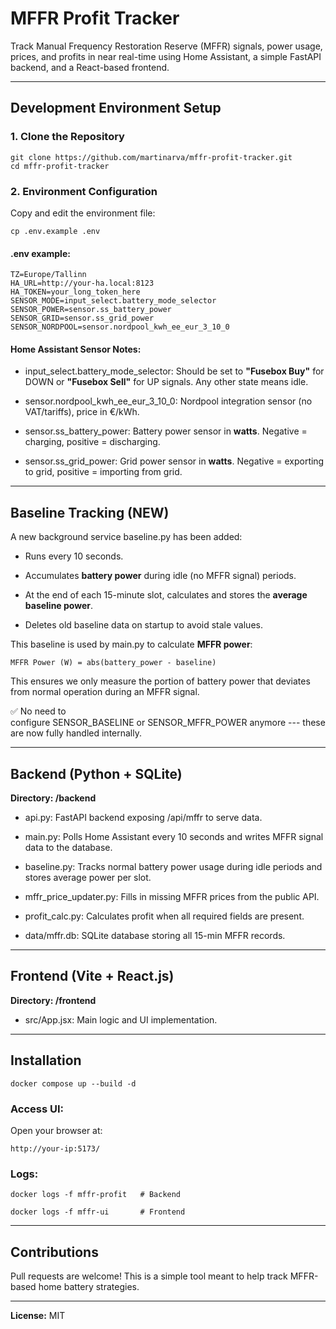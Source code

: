 **MFFR Profit Tracker**
=======================

Track Manual Frequency Restoration Reserve (MFFR) signals, power usage, prices, and profits in near real-time using Home Assistant, a simple FastAPI backend, and a React-based frontend.

* * * * *

**Development Environment Setup**
---------------------------------

### **1\. Clone the Repository**

```
git clone https://github.com/martinarva/mffr-profit-tracker.git
cd mffr-profit-tracker
```

### **2\. Environment Configuration**

Copy and edit the environment file:

```
cp .env.example .env
```

#### **.env example:**

```
TZ=Europe/Tallinn
HA_URL=http://your-ha.local:8123
HA_TOKEN=your_long_token_here
SENSOR_MODE=input_select.battery_mode_selector
SENSOR_POWER=sensor.ss_battery_power
SENSOR_GRID=sensor.ss_grid_power
SENSOR_NORDPOOL=sensor.nordpool_kwh_ee_eur_3_10_0
```

#### **Home Assistant Sensor Notes:**

-   input_select.battery_mode_selector: Should be set to **"Fusebox Buy"** for DOWN or **"Fusebox Sell"** for UP signals. Any other state means idle.

-   sensor.nordpool_kwh_ee_eur_3_10_0: Nordpool integration sensor (no VAT/tariffs), price in €/kWh.

-   sensor.ss_battery_power: Battery power sensor in **watts**. Negative = charging, positive = discharging.

-   sensor.ss_grid_power: Grid power sensor in **watts**. Negative = exporting to grid, positive = importing from grid.

* * * * *

**Baseline Tracking (NEW)**
---------------------------

A new background service baseline.py has been added:

-   Runs every 10 seconds.

-   Accumulates **battery power** during idle (no MFFR signal) periods.

-   At the end of each 15-minute slot, calculates and stores the **average baseline power**.

-   Deletes old baseline data on startup to avoid stale values.

This baseline is used by main.py to calculate **MFFR power**:

```
MFFR Power (W) = abs(battery_power - baseline)
```

This ensures we only measure the portion of battery power that deviates from normal operation during an MFFR signal.

✅ No need to configure SENSOR_BASELINE or SENSOR_MFFR_POWER anymore --- these are now fully handled internally.

* * * * *

**Backend (Python + SQLite)**
-----------------------------

**Directory: /backend**

-   api.py: FastAPI backend exposing /api/mffr to serve data.

-   main.py: Polls Home Assistant every 10 seconds and writes MFFR signal data to the database.

-   baseline.py: Tracks normal battery power usage during idle periods and stores average power per slot.

-   mffr_price_updater.py: Fills in missing MFFR prices from the public API.

-   profit_calc.py: Calculates profit when all required fields are present.

-   data/mffr.db: SQLite database storing all 15-min MFFR records.

* * * * *

**Frontend (Vite + React.js)**
------------------------------

**Directory: /frontend**

-   src/App.jsx: Main logic and UI implementation.

* * * * *

**Installation**
----------------

```
docker compose up --build -d
```

### **Access UI:**

Open your browser at:

```
http://your-ip:5173/
```

### **Logs:**

```
docker logs -f mffr-profit   # Backend

docker logs -f mffr-ui       # Frontend
```

* * * * *

**Contributions**
-----------------

Pull requests are welcome! This is a simple tool meant to help track MFFR-based home battery strategies.

* * * * *

**License:** MIT
